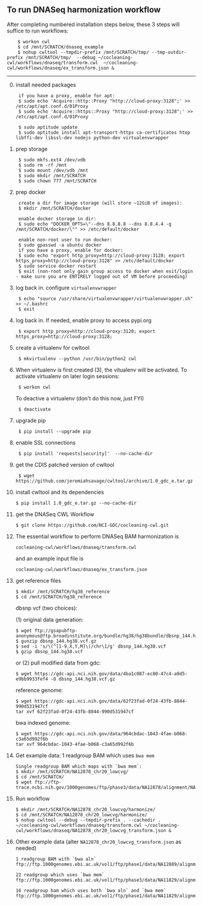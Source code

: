 To run DNASeq harmonization workflow
------------------------------------
After completing numbered installation steps below, these 3 steps will suffice to run workflows:

        $ workon cwl
        $ cd /mnt/SCRATCH/dnaseq_example
        $ nohup cwltool --tmpdir-prefix /mnt/SCRATCH/tmp/ --tmp-outdir-prefix /mnt/SCRATCH/tmp/  --debug ~/cocleaning-cwl/workflows/dnaseq/transform.cwl  ~/cocleaning-cwl/workflows/dnaseq/ex_transform.json &

---

0. install needed packages

        if you have a proxy, enable for apt:
        $ sudo echo 'Acquire::http::Proxy "http://cloud-proxy:3128";' >> /etc/apt/apt.conf.d/01Proxy
        $ sudo echo 'Acquire::https::Proxy "http://cloud-proxy:3128";' >> /etc/apt/apt.conf.d/01Proxy

        $ sudo aptitude update
        $ sudo aptitude install apt-transport-https ca-certificates htop libffi-dev libssl-dev nodejs python-dev virtualenvwrapper

1. prep storage

        $ sudo mkfs.ext4 /dev/vdb
        $ sudo rm -rf /mnt
        $ sudo mount /dev/vdb /mnt
        $ sudo mkdir /mnt/SCRATCH
        $ sudo chown 777 /mnt/SCRATCH

2. prep docker

        create a dir for image storage (will store ~12GiB of images):
        $ mkdir /mnt/SCRATCH/docker

        enable docker storage in dir:
        $ sudo echo "DOCKER_OPTS=\"--dns 8.8.8.8 --dns 8.8.4.4 -g /mnt/SCRATCH/docker/\"" >> /etc/default/docker

        enable non-root user to run docker:
        $ sudo gpasswd -a ubuntu docker
        if you have a proxy, enable for docker:
        $ sudo echo "export http_proxy=http://cloud-proxy:3128; export https_proxy=http://cloud-proxy:3128" >> /etc/default/docker
        $ sudo service docker restart
        $ exit (non-root only gain group access to docker when exit/login - make sure you are ENTIRELY logged out of VM before proceeding)


3. log back in. configure `virtualenvwrapper`

        $ echo "source /usr/share/virtualenvwrapper/virtualenvwrapper.sh" >> ~/.bashrc
        $ exit

4. log back in. If needed, enable proxy to access pypi.org

        $ export http_proxy=http://cloud-proxy:3128; export https_proxy=http://cloud-proxy:3128;

5. create a virtualenv for cwltool

        $ mkvirtualenv --python /usr/bin/python2 cwl

6. When virtualenv is first created (3), the vitualenv will be activated. To activate virtualenv on later login sessions:

        $ workon cwl

   To deactive a virtualenv (don't do this now, just FYI)

        $ deactivate

7. upgrade pip

        $ pip install --upgrade pip

8. enable SSL connections

        $ pip install 'requests[security]'  --no-cache-dir

9. get the CDIS patched version of cwltool

        $ wget https://github.com/jeremiahsavage/cwltool/archive/1.0_gdc_e.tar.gz

10. install cwltool and its dependencies

        $ pip install 1.0_gdc_e.tar.gz --no-cache-dir

11. get the DNASeq CWL Workflow

        $ git clone https://github.com/NCI-GDC/cocleaning-cwl.git

12. The essential workflow to perform DNASeq BAM harmonization is

        cocleaning-cwl/workflows/dnaseq/transform.cwl

    and an example input file is

        cocleaning-cwl/workflows/dnaseq/ex_transform.json

13. get reference files

        $ mkdir /mnt/SCRATCH/hg38_reference
        $ cd /mnt/SCRATCH/hg38_reference

    dbsnp vcf (two choices):

    (1) original data generation:

        $ wget ftp://gsapubftp-anonymous@ftp.broadinstitute.org/bundle/hg38/hg38bundle/dbsnp_144.hg38.vcf.gz
        $ gunzip dbsnp_144.hg38.vcf.gz
        $ sed -i 's/\(^[1-9,X,Y,M]\)/chr\1/g' dbsnp_144.hg38.vcf
        $ gzip dbsnp_144.hg38.vcf

     or (2) pull modified data from gdc:

        $ wget https://gdc-api.nci.nih.gov/data/4ba1c087-ec80-47c4-a9d5-e9bb9933fef4 -O dbsnp_144.hg38.vcf.gz

    reference genome:

        $ wget https://gdc-api.nci.nih.gov/data/62f23fad-0f24-43fb-8844-990d531947cf
        tar xvf 62f23fad-0f24-43fb-8844-990d531947cf

    bwa indexed genome:

        $ wget https://gdc-api.nci.nih.gov/data/964cbdac-1043-4fae-b068-c3a65d992f6b
        tar xvf 964cbdac-1043-4fae-b068-c3a65d992f6b

14. Get example data: 1 readgroup BAM which uses `bwa mem`

        Single readgroup BAM which maps with `bwa mem`:
        $ mkdir /mnt/SCRATCH/NA12878_chr20_lowcvg/
        $ cd /mnt/SCRATCH/
        $ wget ftp://ftp-trace.ncbi.nih.gov/1000genomes/ftp/phase3/data/NA12878/alignment/NA12878.chrom20.ILLUMINA.bwa.CEU.low_coverage.20121211.bam

15. Run workflow

        $ mkdir /mnt/SCRATCH/NA12878_chr20_lowcvg/harmonize/
        $ cd /mnt/SCRATCH/NA12878_chr20_lowcvg/harmonize/
        $ nohup cwltool --debug --tmpdir-prefix . --cachedir . ~/cocleaning-cwl/workflows/dnaseq/transform.cwl ~/cocleaning-cwl/workflows/dnaseq/NA12878_chr20_lowcvg_transform.json &

16. Other example data (alter `NA12878_chr20_lowcvg_transform.json` as needed)

        1 readgroup BAM with `bwa aln`
        ftp://ftp.1000genomes.ebi.ac.uk/vol1/ftp/phase1/data/NA12889/alignment/NA12889.chrom20.ILLUMINA.bwa.CEU.low_coverage.20101123.bam

        22 readgroup which uses `bwa mem`
        ftp://ftp.1000genomes.ebi.ac.uk/vol1/ftp/phase3/data/NA11829/alignment/NA11829.chrom20.ILLUMINA.bwa.CEU.low_coverage.20130415.bam

        16 readgroup bam which uses both `bwa aln` and `bwa mem`
        ftp://ftp.1000genomes.ebi.ac.uk/vol1/ftp/phase1/data/NA11829/alignment/NA11829.chrom20.ILLUMINA.bwa.CEU.low_coverage.20101123.bam
